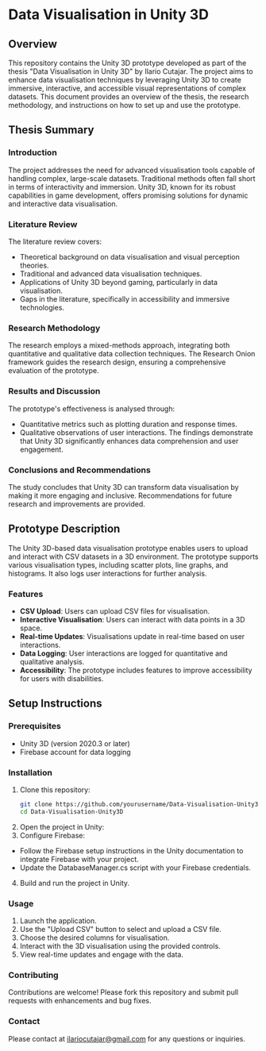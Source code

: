 # Data Visualisation in Unity 3D

## Overview

This repository contains the Unity 3D prototype developed as part of the thesis "Data Visualisation in Unity 3D" by Ilario Cutajar. The project aims to enhance data visualisation techniques by leveraging Unity 3D to create immersive, interactive, and accessible visual representations of complex datasets. This document provides an overview of the thesis, the research methodology, and instructions on how to set up and use the prototype.

## Thesis Summary

### Introduction

The project addresses the need for advanced visualisation tools capable of handling complex, large-scale datasets. Traditional methods often fall short in terms of interactivity and immersion. Unity 3D, known for its robust capabilities in game development, offers promising solutions for dynamic and interactive data visualisation.

### Literature Review

The literature review covers:
- Theoretical background on data visualisation and visual perception theories.
- Traditional and advanced data visualisation techniques.
- Applications of Unity 3D beyond gaming, particularly in data visualisation.
- Gaps in the literature, specifically in accessibility and immersive technologies.

### Research Methodology

The research employs a mixed-methods approach, integrating both quantitative and qualitative data collection techniques. The Research Onion framework guides the research design, ensuring a comprehensive evaluation of the prototype.

### Results and Discussion

The prototype's effectiveness is analysed through:
- Quantitative metrics such as plotting duration and response times.
- Qualitative observations of user interactions.
The findings demonstrate that Unity 3D significantly enhances data comprehension and user engagement.

### Conclusions and Recommendations

The study concludes that Unity 3D can transform data visualisation by making it more engaging and inclusive. Recommendations for future research and improvements are provided.

## Prototype Description

The Unity 3D-based data visualisation prototype enables users to upload and interact with CSV datasets in a 3D environment. The prototype supports various visualisation types, including scatter plots, line graphs, and histograms. It also logs user interactions for further analysis.

### Features

- **CSV Upload**: Users can upload CSV files for visualisation.
- **Interactive Visualisation**: Users can interact with data points in a 3D space.
- **Real-time Updates**: Visualisations update in real-time based on user interactions.
- **Data Logging**: User interactions are logged for quantitative and qualitative analysis.
- **Accessibility**: The prototype includes features to improve accessibility for users with disabilities.

## Setup Instructions

### Prerequisites

- Unity 3D (version 2020.3 or later)
- Firebase account for data logging

### Installation

1. Clone this repository:
   ```sh
   git clone https://github.com/yourusername/Data-Visualisation-Unity3D.git
   cd Data-Visualisation-Unity3D
   ```
2. Open the project in Unity:
3. Configure Firebase:

- Follow the Firebase setup instructions in the Unity documentation to integrate Firebase with your project.
- Update the DatabaseManager.cs script with your Firebase credentials.
4. Build and run the project in Unity.

### Usage
1. Launch the application.
2. Use the "Upload CSV" button to select and upload a CSV file.
3. Choose the desired columns for visualisation.
4. Interact with the 3D visualisation using the provided controls.
5. View real-time updates and engage with the data.

### Contributing
Contributions are welcome! Please fork this repository and submit pull requests with enhancements and bug fixes.

### Contact
Please contact at ilariocutajar@gmail.com for any questions or inquiries.
